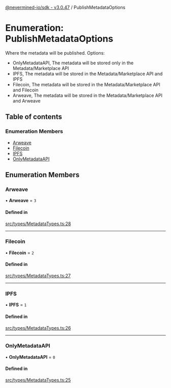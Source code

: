 [@nevermined-io/sdk - v3.0.47](../code-reference.md) / PublishMetadataOptions

# Enumeration: PublishMetadataOptions

Where the metadata will be published. Options:

- OnlyMetadataAPI, The metadata will be stored only in the Metadata/Marketplace API
- IPFS, The metadata will be stored in the Metadata/Marketplace API and IPFS
- Filecoin, The metadata will be stored in the Metadata/Marketplace API and Filecoin
- Arweave, The metadata will be stored in the Metadata/Marketplace API and Arweave

## Table of contents

### Enumeration Members

- [Arweave](PublishMetadataOptions.md#arweave)
- [Filecoin](PublishMetadataOptions.md#filecoin)
- [IPFS](PublishMetadataOptions.md#ipfs)
- [OnlyMetadataAPI](PublishMetadataOptions.md#onlymetadataapi)

## Enumeration Members

### Arweave

• **Arweave** = `3`

#### Defined in

[src/types/MetadataTypes.ts:28](https://github.com/nevermined-io/sdk-js/blob/db42a2a70293f73d5f0e0208dd90541855f3ca93/src/types/MetadataTypes.ts#L28)

---

### Filecoin

• **Filecoin** = `2`

#### Defined in

[src/types/MetadataTypes.ts:27](https://github.com/nevermined-io/sdk-js/blob/db42a2a70293f73d5f0e0208dd90541855f3ca93/src/types/MetadataTypes.ts#L27)

---

### IPFS

• **IPFS** = `1`

#### Defined in

[src/types/MetadataTypes.ts:26](https://github.com/nevermined-io/sdk-js/blob/db42a2a70293f73d5f0e0208dd90541855f3ca93/src/types/MetadataTypes.ts#L26)

---

### OnlyMetadataAPI

• **OnlyMetadataAPI** = `0`

#### Defined in

[src/types/MetadataTypes.ts:25](https://github.com/nevermined-io/sdk-js/blob/db42a2a70293f73d5f0e0208dd90541855f3ca93/src/types/MetadataTypes.ts#L25)
